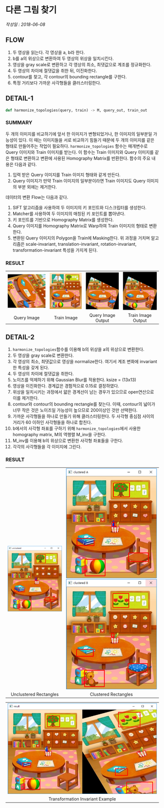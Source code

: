 # 다른 그림 찾기

*작성일 : 2018-06-08*

## FLOW

1. 두 영상을 읽는다. 각 영상을 a, b라 한다.
2. b를 a의 위상으로 변환하여 두 영상의 위상을 일치시킨다.
3. 영상을 gray scale로 변환하고 각 영상의 최소, 최댓값으로 계조를 정규화한다.
4. 두 영상의 차이에 절댓값을 취한 뒤, 이진화한다.
5. contour를 찾고, 각 contour의 bounding rectangle를 구한다.
6. 특정 거리보다 가까운 사각형들을 클러스터링한다.

## DETAIL-1

```python
def harmonize_topologies(query, train) -> M, query_out, train_out
```

### SUMMARY

두 개의 이미지를 비교하기에 앞서 한 이미지가 변형되었거나, 한 이미지의 일부분일 가능성이 있다. 이 때는 이미지들을 서로 비교하기 힘들기 때문에 두 개의 이미지를 같은 형태로 만들어주는 작업이 필요하다.
`harmonize_topologies` 함수는 매개변수로 Query 이미지와 Train 이미지를 받는다. 이 함수는 Train 이미지와 Query 이미지를 같은 형태로 변환하고 변환에 사용된 Homography Matrix를 반환한다. 함수의 주요 내용은 다음과 같다.
1. 입력 받은 Query 이미지를 Train 이미지 형태와 같게 만든다.
2. Query 이미지가 만약 Train 이미지의 일부분이라면 Train 이미지도 Query 이미지의 부분 외에는 제거한다.

데이터의 변환 Flow는 다음과 같다.
1. SIFT 알고리즘을 사용하여 두 이미지의 키 포인트와 디스크립터를 생성한다.
2. Matcher를 사용하여 두 이미지의 매칭된 키 포인트를 뽑아낸다.
3. 키 포인트를 기반으로 Homography Matrix를 생성한다.
4. Query 이미지를 Homography Matrix로 Warp하여 Train 이미지의 형태로 변환한다.
5. 변환된 Query 이미지의 Polygon을 Train에 Masking한다.
위 과정을 거치며 알고리즘은 scale-invariant, translation-invariant, rotation-invariant, transformation-invariant 특성을 가지게 된다.

### RESULT

<table style="text-align: center">
  <tr>
    <td><img src="assets/query_image.png" alt="query_image"></td>
    <td><img src="assets/train_image.png" alt="train_image"></td>
    <td><img src="assets/query_image_output.png" alt="query_image_output"></td>
    <td><img src="assets/train_image_output.png" alt="train_image_output"></td>
  </tr>
  <tr>
    <td>Query Image</td>
    <td>Train Image</td>
    <td>Query Image Output</td>
    <td>Train Image Output</td>
  </tr>
</table>

## DETAIL-2

1. `harmonize_topologies`함수를 이용해 b의 위상을 a의 위상으로 변환한다.
2. 두 영상을 gray scale로 변환한다.
3. 각 영상의 최소, 최댓값으로 영상을 normalize한다. 여기서 계조 변화에 invariant한 특성을 갖게 된다.
4. 두 영상의 차이에 절댓값을 취한다. 
5. 노이즈를 억제하기 위해 Gaussian Blur를 적용한다. ksize = (13x13)
6. 영상을 이진화한다. 경계값은 경험적으로 0.15로 결정하였다.
7. 위상을 일치시키는 과정에서 얇은 경계선이 남는 경우가 있으므로 open연산으로 이를 제거한다.
8. contour와 contour의 bounding rectangle를 찾는다. 이때, contour의 넓이가 너무 작은 것은 노이즈일 가능성이 높으므로 200이상인 것만 선택한다.
9. 가까운 사각형들을 하나로 만들기 위해 클러스터링한다. 두 사각형 중심점 사이의 거리가 60 이하인 사각형들을 하나로 합친다.
10. b에서의 사각형 좌표를 구하기 위해 `harmonize_topologies`에서 사용한 homography matrix, M의 역행렬 M_inv을 구한다.
11. M_inv를 이용해 b의 위상으로 변환한 사각형 좌표들을 구한다.
12. 각각의 사각형들을 각 이미지에 그린다.

### RESULT

<table style="text-align: center">
  <tr>
    <td><img src="assets/unclustered_rectangles.png" alt="unclustered_rectangles"></td>
    <td>
      <img src="assets/clustered_rectangles_01.png" alt="clustered_rectangles_01">
      <img src="assets/clustered_rectangles_02.png" alt="clustered_rectangles_02">
    </td>
  </tr>
  <tr>
    <td>Unclustered Rectangles</td>
    <td>Clustered Rectangles</td>
  </tr>
</table>

<table style="text-align: center">
  <tr>
    <td><img src="assets/transformation_invariant_example.png" alt="transformation_invariant_example"></td>
  </tr>
  <tr>
    <td>Transformation Invariant Example</td>
  </tr>
</table>
